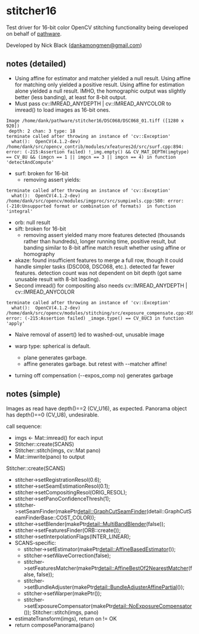 # stitcher16

Test driver for 16-bit color OpenCV stitching functionality being developed
on behalf of [pathware](https://www.pathware.com/).

Developed by Nick Black (dankamongmen@gmail.com)

## notes (detailed)
* Using affine for estimator and matcher yielded a null result. Using affine
    for matching only yielded a positive result. Using affine for estimation
    alone yielded a null result. IMHO, the homographic output was slightly
    better (less banding), at least for 8-bit output.
* Must pass cv::IMREAD_ANYDEPTH | cv::IMREAD_ANYCOLOR to imread() to load
    images as 16-bit ones.
```
Image /home/dank/pathware/stitcher16/DSC068/DSC068_01.tiff ([1280 x 920])
 depth: 2 chan: 3 type: 18
terminate called after throwing an instance of 'cv::Exception'
  what():  OpenCV(4.1.2-dev) /home/dank/src/opencv_contrib/modules/xfeatures2d/src/surf.cpp:894: error: (-215:Assertion failed) !_img.empty() && CV_MAT_DEPTH(imgtype) == CV_8U && (imgcn == 1 || imgcn == 3 || imgcn == 4) in function 'detectAndCompute'
```
  * surf: broken for 16-bit
    * removing assert yields:
```
terminate called after throwing an instance of 'cv::Exception'
  what():  OpenCV(4.1.2-dev) /home/dank/src/opencv/modules/imgproc/src/sumpixels.cpp:580: error: (-210:Unsupported format or combination of formats)  in function 'integral'
```
  * orb: null result
  * sift: broken for 16-bit
    * removing assert yielded many more features detected (thousands rather than
        hundreds), longer running time, positive result, but banding similar to
        8-bit affine match result whether using affine or homography
  * akaze: found insufficient features to merge a full row, though it could
      handle simpler tasks (DSC008, DSC068, etc.). detected far fewer
      features. detection count was not dependent on bit depth (got same
      unusable result with 8-bit loading).
* Second imread() for compositing also needs cv::IMREAD_ANYDEPTH | cv::IMREAD_ANYCOLOR
```
terminate called after throwing an instance of 'cv::Exception'
  what():  OpenCV(4.1.2-dev) /home/dank/src/opencv/modules/stitching/src/exposure_compensate.cpp:459: error: (-215:Assertion failed) _image.type() == CV_8UC3 in function 'apply'
```
  * Naive removal of assert() led to washed-out, unusable image
* warp type: spherical is default.
  * plane generates garbage.
  * affine generates garbage. but retest with --matcher affine!

* turning off compensation (--expos_comp no) generates garbage

## notes (simple)

Images as read have depth()==2 (CV_U16), as expected.
Panorama object has depth()==0 (CV_U8), undesirable.

call sequence:
* imgs <- Mat::imread() for each input
* Stitcher::create(SCANS)
* Stitcher::stitch(imgs, cv::Mat pano)
* Mat::imwrite(pano) to output


Stitcher::create(SCANS)
* stitcher->setRegistrationResol(0.6);
* stitcher->setSeamEstimationResol(0.1);
* stitcher->setCompositingResol(ORIG_RESOL);
* stitcher->setPanoConfidenceThresh(1);
* stitcher->setSeamFinder(makePtr<detail::GraphCutSeamFinder>(detail::GraphCutSeamFinderBase::COST_COLOR));
* stitcher->setBlender(makePtr<detail::MultiBandBlender>(false));
* stitcher->setFeaturesFinder(ORB::create());
* stitcher->setInterpolationFlags(INTER_LINEAR);
* SCANS-specific:
  * stitcher->setEstimator(makePtr<detail::AffineBasedEstimator>());
  * stitcher->setWaveCorrection(false);
  * stitcher->setFeaturesMatcher(makePtr<detail::AffineBestOf2NearestMatcher>(false, false));
  * stitcher->setBundleAdjuster(makePtr<detail::BundleAdjusterAffinePartial>());
  * stitcher->setWarper(makePtr<AffineWarper>());
  * stitcher->setExposureCompensator(makePtr<detail::NoExposureCompensator>());
Stitcher::stitch(imgs, pano)
* estimateTransform(imgs), return on != OK
* return composePanorama(pano)
